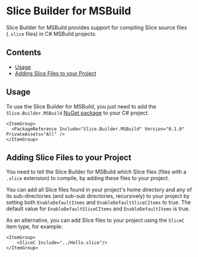 # Slice Builder for MSBuild

Slice Builder for MSBuild provides support for compiling Slice source files (`.slice` files) in C# MSBuild projects.

## Contents

* [Usage](#usage)
* [Adding Slice Files to your Project](#adding-slice-files-to-your-project)

## Usage

To use the Slice Builder for MSBuild, you just need to add the `Slice.Builder.MSBuild` [NuGet package][1] to your C#
project.

```
<ItemGroup>
  <PackageReference Include="Slice.Builder.MSBuild" Version="0.1.0" PrivateAssets="All" />
</ItemGroup>
```

## Adding Slice Files to your Project

You need to tell the Slice Builder for MSBuild which Slice files (files with a `.slice` extension) to compile, by
adding these files to your project.

You can add all Slice files found in your project's home directory and any of its sub-directories (and sub-sub
directories, recursively) to your project by setting both `EnableDefaultItems` and `EnableDefaultSliceCItems` to true.
The default value for `EnableDefaultSliceCItems` and `EnableDefaultItems` is true.

As an alternative, you can add Slice files to your project using the `SliceC` item type, for example:
```
<ItemGroup>
    <SliceC Include="../Hello.slice"/>
</ItemGroup>
```

[1]: https://www.nuget.org/packages/Slice.Builder.MSBuild/
